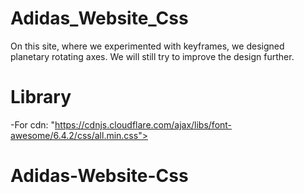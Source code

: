 <h1>Adidas_Website_Css</h1>

On this site, where we experimented with keyframes, we designed planetary rotating axes. We will still try to improve the design further.

<h1>Library</h1>

-For cdn: "https://cdnjs.cloudflare.com/ajax/libs/font-awesome/6.4.2/css/all.min.css">
# Adidas-Website-Css
